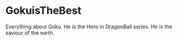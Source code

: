 # GokuisTheBest
Everything about Goku. He is the Hero in DragonBall series.
He is the saviour of the earth.
